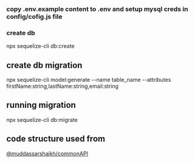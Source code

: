 ### copy .env.example content to .env and setup mysql creds in config/cofig.js file

### create db
npx sequelize-cli db:create

## create db migration
npx sequelize-cli model:generate --name table_name --attributes firstName:string,lastName:string,email:string

## running migration
npx sequelize-cli db:migrate

## code structure used from 
[@muddassarshaikh/commonAPI]( https://github.com/muddassarshaikh/commonAPI )
